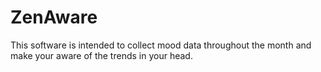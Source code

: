 # ZenAware
This software is intended to collect mood data throughout the month and make your aware of the trends in your head.
